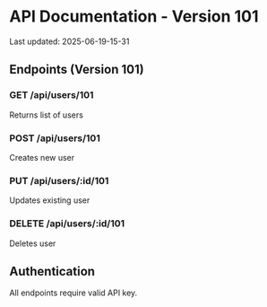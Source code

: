 # API Documentation - Version 101
Last updated: 2025-06-19-15-31

## Endpoints (Version 101)

### GET /api/users/101
Returns list of users

### POST /api/users/101
Creates new user

### PUT /api/users/:id/101
Updates existing user

### DELETE /api/users/:id/101
Deletes user

## Authentication
All endpoints require valid API key.

